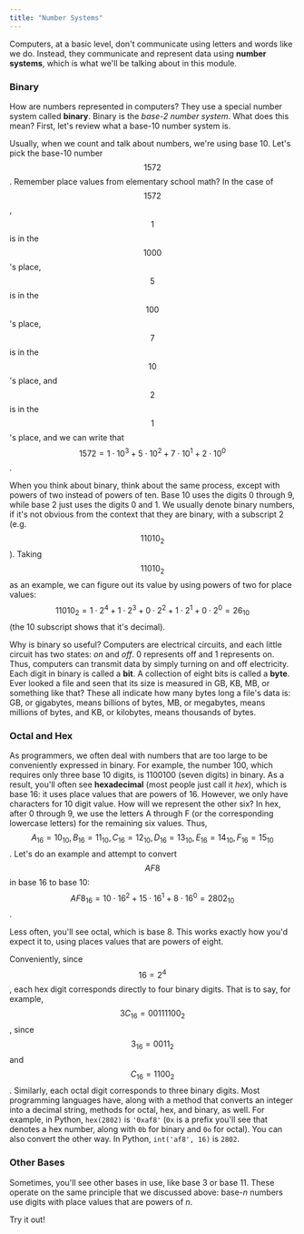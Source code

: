 ```yaml
---
title: "Number Systems"
---
```


Computers, at a basic level, don't communicate using letters and words like we do. Instead, they communicate and represent data using **number systems**, which is what we'll be talking about in this module.

### Binary

How are numbers represented in computers? They use a special number system called **binary**. Binary is the *base-2 number system*. What does this mean? First, let's review what a base-10 number system is.

Usually, when we count and talk about numbers, we're using base 10. Let's pick the base-10 number $$1572$$. Remember place values from elementary school math? In the case of $$1572$$, $$1$$ is in the $$1000$$'s place, $$5$$ is in the $$100$$'s place, $$7$$ is in the $$10$$'s place, and $$2$$ is in the $$1$$'s place, and we can write that $$1572 = 1 \cdot 10^3 + 5 \cdot 10^2 + 7 \cdot 10^1 + 2 \cdot 10^0$$.

When you think about binary, think about the same process, except with powers of two instead of powers of ten. Base 10 uses the digits 0 through 9, while base 2 just uses the digits 0 and 1. We usually denote binary numbers, if it's not obvious from the context that they are binary, with a subscript 2 (e.g. $$11010_2$$). Taking $$11010_2$$ as an example, we can figure out its value by using powers of two for place values: $$11010_2 = 1 \cdot 2^4 + 1 \cdot 2^3 + 0 \cdot 2^2 + 1 \cdot 2^1 + 0 \cdot 2^0 = 26_{10}$$ (the 10 subscript shows that it's decimal).

Why is binary so useful? Computers are electrical circuits, and each little circuit has two states: *on* and *off*. 0 represents off and 1 represents on. Thus, computers can transmit data by simply turning on and off electricity. Each digit in binary is called a **bit**. A collection of eight bits is called a **byte**. Ever looked a file and seen that its size is measured in GB, KB, MB, or something like that? These all indicate how many bytes long a file's data is: GB, or gigabytes, means billions of bytes, MB, or megabytes, means millions of bytes, and KB, or kilobytes, means thousands of bytes.

### Octal and Hex

As programmers, we often deal with numbers that are too large to be conveniently expressed in binary. For example, the number 100, which requires only three base 10 digits, is 1100100 (seven digits) in binary. As a result, you'll often see **hexadecimal** (most people just call it *hex*), which is base 16: it uses place values that are powers of 16. However, we only have characters for 10 digit value. How will we represent the other six? In hex, after 0 through 9, we use the letters A through F (or the corresponding lowercase letters) for the remaining six values. Thus, $$A_{16} = 10_{10}, B_{16} = 11_{10}, C_{16} = 12_{10}, D_{16} = 13_{10}, E_{16} = 14_{10}, F_{16} = 15_{10}$$. Let's do an example and attempt to convert $$AF8$$ in base 16 to base 10: $$AF8_{16} = 10 \cdot 16^2 + 15 \cdot 16^1 + 8 \cdot 16^0 = 2802_{10}$$.

Less often, you'll see octal, which is base 8. This works exactly how you'd expect it to, using places values that are powers of eight.

Conveniently, since $$16=2^4$$, each hex digit corresponds directly to four binary digits. That is to say, for example, $$3C_{16} = 00111100_2$$, since $$3_{16} = 0011_2$$ and $$C_{16} = 1100_2$$. Similarly, each octal digit corresponds to three binary digits. Most programming languages have, along with a method that converts an integer into a decimal string, methods for octal, hex, and binary, as well. For example, in Python, `hex(2802)` is `'0xaf8'` (`0x` is a prefix you'll see that denotes a hex number, along with `0b` for binary and `0o` for octal). You can also convert the other way. In Python, `int('af8', 16)` is `2802`.

### Other Bases

Sometimes, you'll see other bases in use, like base 3 or base 11. These operate on the same principle that we discussed above: base-*n* numbers use digits with place values that are powers of *n*.

Try it out!

<!-- <div class="panel panel-default">
    <div class="panel-heading">Base Conversion</div>
    <div class="panel-body">
        <form onsubmit="return false;">
            <label for="from">Original number</label>
            <div class="input-group">
                <input type="text" class="form-control" id="from" placeholder="1FA7" oninput="update_conversion();">
                <span class="input-group-addon" id="from-base">base 16</span>
            </div>

            <label>Original base</label>
            <div class="input-group">
                <label class="radio-inline">
                    <input type="radio" name="from-base-options" value="2" onclick="update_conversion();">Binary
                </label>
                <label class="radio-inline">
                    <input type="radio" name="from-base-options" value="8" onclick="update_conversion();">Octal
                </label>
                <label class="radio-inline">
                    <input type="radio" name="from-base-options" value="10" onclick="update_conversion();">Decimal
                </label>
                <label class="radio-inline">
                    <input type="radio" name="from-base-options" value="16" onclick="update_conversion();" checked>Hexadecimal
                </label>
            </div>

            <label for="to">Converted number</label>
            <div class="input-group">
                <input type="text" class="form-control" id="to" placeholder="8103" disabled>
                <span class="input-group-addon" id="to-base">base 10</span>
            </div>

            <label>Converted base</label>
            <div class="input-group">
                <label class="radio-inline">
                    <input type="radio" name="to-base-options" value="2" onclick="update_conversion();">Binary
                </label>
                <label class="radio-inline">
                    <input type="radio" name="to-base-options" value="8" onclick="update_conversion();">Octal
                </label>
                <label class="radio-inline">
                    <input type="radio" name="to-base-options" value="10" onclick="update_conversion();" checked>Decimal
                </label>
                <label class="radio-inline">
                    <input type="radio" name="to-base-options" value="16" onclick="update_conversion();">Hexadecimal
                </label>
            </div>

            <br/>
            <button class="btn btn-success" type="submit">Swap bases <span class="glyphicon glyphicon-sort" aria-hidden="true"></span></button>

            <br/><br/>
            <div class="input-group">
                <label for="conversion">Conversion math</label>
                <p id="conversion" class="form-control-static">1FA7<sub>16</sub> = 1*16<sup>3</sup> + 15*16<sup>2</sup> + 10*16<sup>1</sup> + 7*16<sup>0</sup> = 8103<sub>10</sub></p>
            </div>
        </form>
    </div>
</div> -->

<script type="text/javascript">
    var digits = "0123456789ABCDEFGHIJKLMNOPQRSTUVWXYZabcdefghijklmnopqrstuvwxyz";

    function update_conversion() {
        var value = $$("#from").val();
        var base1 = parseInt($$('input[name="from-base-options"]:checked').val());
        var base2 = parseInt($$('input[name="to-base-options"]:checked').val());

        $$("#from-base").text("base " + base1);
        $$("#to-base").text("base "+ base2);

        var digits_okay = true;
        for (var i = 0; i < value.length; i++) {
            if (!digits.substr(0,base1).includes(value.charAt(i))) digits_okay = false;
        }

        if (!digits_okay) {
            $$("#conversion").html("In base " + base1 + ", only the following digits are permissible: " + digits.substr(0,base1)) + ".";
            return;
        }

        $$("#conversion").html(value + "<sub>" + base1 + "</sub> = ");

        var ival = 0;
        for (var i = 0; i < value.length; i++) {
            ival = ival * base1 + digits.indexOf(value.charAt(i));
        }

        var conv = "";
    }
</script>
